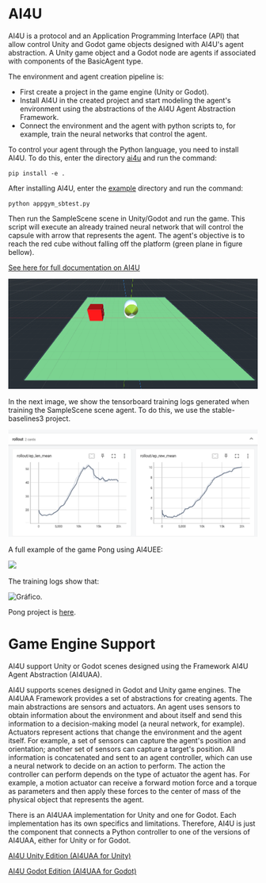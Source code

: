 # AI4U

AI4U  is a protocol and an Application Programming Interface (API) that allow control Unity and Godot game objects designed with AI4U's agent abstraction. A Unity game object and a Godot node are agents if associated with components of the BasicAgent type. 

The environment and agent creation pipeline is:

* First create a project in the game engine (Unity or Godot).
* Install AI4U in the created project and start modeling the agent's environment using the abstractions of the AI4U Agent Abstraction Framework.
* Connect the environment and the agent with python scripts to, for example, train the neural networks that control the agent.

To control your agent through the Python language, you need to install AI4U. To do this, enter the directory [ai4u](/ai4u) and run the command:

    pip install -e .

After installing AI4U, enter the [example](/examples/scene_samplescene) directory and run the command:

    python appgym_sbtest.py

Then run the SampleScene scene in Unity/Godot and run the game. This script will execute an already trained neural network that will control the capsule with arrow that represents the agent. The agent's objective is to reach the red cube without falling off the platform (green plane in figure bellow).

[See here for full documentation on AI4U](./doc/) 

![IMAGEM](/doc/img/ai4uge_samplescene.png)


In the next image, we show the tensorboard training logs generated when training the SampleScene scene agent. To do this, we use the stable-baselines3 project.

![IMAGE](/doc/img/training_of_godot_sample_scene.png)


A full example of the game Pong using AI4UEE:

![](https://public.by.files.1drv.com/y4mE4z_1xivtrP8mdLnopcJSoad1Vs70jnclJtfQrK5GTBCXjnVVfavVBvTgizC0ytDV4acsbPokboN_tnW8iIppCDHZs1OP1ZJ0_NRh5f2T5DTDSrXSIauYIhPOalXStNutHBQ3StqPYfHcseiwq6kqFQasiuaDN_ozHHnkRkIPDOo3Wn2JTat0XamQo0JxU7jlxYSiUzP4TECDSZDGXWh2KHbKBYOtlXXLhjKQNE5ziw)


The training logs show that:

![Gráfico](https://by3301files.storage.live.com/y4mBFID5H01I_Z5o5VdQ_dAYnAP-eh_MsDKZpWCywqhqx-BMvzHbtD23roz99QqsdmE5BncH0c59wy6OEkVyE7TsblGg-In_CY29MQ81MRzXmrIOwO2Q2XhSy9kcHFSLGneVhOlDB7KYvCsKF0nXYTkWbmihxz_1IeKyBR7qlk_lAFA6dFtbISekGqKNlmFkC110-E6CXpkIqsMYRLzoJKbRjjnpPcziXRnpTU6WkJu7c0?encodeFailures=1&width=384&height=311). 

Pong project is [here](https://github.com/gilzamir18/PhongDemo).


# Game Engine Support

AI4U support Unity or Godot scenes designed using the Framework AI4U Agent Abstraction (AI4UAA). 


AI4U supports scenes designed in Godot and Unity game engines. The AI4UAA Framework provides a set of abstractions for creating agents. The main abstractions are sensors and actuators. An agent uses sensors to obtain information about the environment and about itself and send this information to a decision-making model (a neural network, for example). Actuators represent actions that change the environment and the agent itself. For example, a set of sensors can capture the agent's position and orientation; another set of sensors can capture a target's position. All information is concatenated and sent to an agent controller, which can use a neural network to decide on an action to perform. The action the controller can perform depends on the type of actuator the agent has. For example, a motion actuator can receive a forward motion force and a torque as parameters and then apply these forces to the center of mass of the physical object that represents the agent.

There is an AI4UAA implementation for Unity and one for Godot. Each implementation has its own specifics and limitations. Therefore, AI4U is just the component that connects a Python controller to one of the versions of AI4UAA, either for Unity or for Godot.


[AI4U Unity Edition (AI4UAA for Unity)](https://github.com/gilcoder/AI4UUE)

[AI4U Godot Edition (AI4UAA for Godot)](https://github.com/gilcoder/AI4UGE)